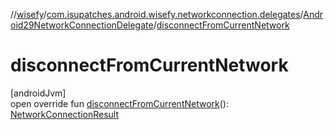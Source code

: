 //[wisefy](../../../index.md)/[com.isupatches.android.wisefy.networkconnection.delegates](../index.md)/[Android29NetworkConnectionDelegate](index.md)/[disconnectFromCurrentNetwork](disconnect-from-current-network.md)

# disconnectFromCurrentNetwork

[androidJvm]\
open override fun [disconnectFromCurrentNetwork](disconnect-from-current-network.md)(): [NetworkConnectionResult](../../com.isupatches.android.wisefy.networkconnection.entities/-network-connection-result/index.md)
